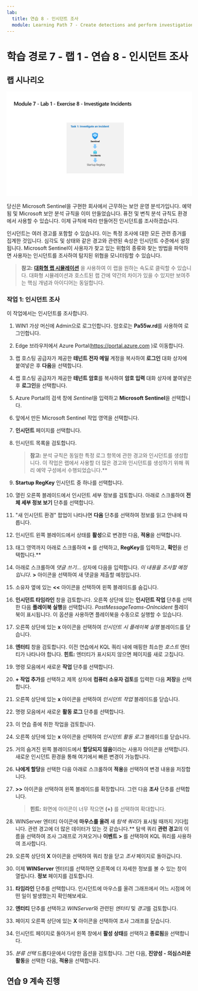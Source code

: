 ```yaml
---
lab:
  title: 연습 8 - 인시던트 조사
  module: Learning Path 7 - Create detections and perform investigations using Microsoft Sentinel
---
```


# 학습 경로 7 - 랩 1 - 연습 8 - 인시던트 조사

## 랩 시나리오

![랩 개요입니다.](../Media/SC-200-Lab_Diagrams_Mod7_L1_Ex8.png)

당신은 Microsoft Sentinel을 구현한 회사에서 근무하는 보안 운영 분석가입니다. 예약됨 및 Microsoft 보안 분석 규칙을 이미 만들었습니다. 퓨전 및 변칙 분석 규칙도 환경에서 사용할 수 있습니다. 이제 규칙에 따라 만들어진 인시던트를 조사하겠습니다.

인시던트는 여러 경고를 포함할 수 있습니다. 이는 특정 조사에 대한 모든 관련 증거를 집계한 것입니다. 심각도 및 상태와 같은 경고와 관련된 속성은 인시던트 수준에서 설정됩니다. Microsoft Sentinel이 사용자가 찾고 있는 위협의 종류와 찾는 방법을 파악하면 사용자는 인시던트를 조사하여 탐지된 위협을 모니터링할 수 있습니다.

>**참고:** **[대화형 랩 시뮬레이션](https://mslabs.cloudguides.com/guides/SC-200%20Lab%20Simulation%20-%20Investigate%20incidents)** 을 사용하여 이 랩을 원하는 속도로 클릭할 수 있습니다. 대화형 시뮬레이션과 호스트된 랩 간에 약간의 차이가 있을 수 있지만 보여주는 핵심 개념과 아이디어는 동일합니다. 


### 작업 1: 인시던트 조사

이 작업에서는 인시던트를 조사합니다.

1. WIN1 가상 머신에 Admin으로 로그인합니다. 암호로는 **Pa55w.rd**를 사용하여 로그인합니다.  

1. Edge 브라우저에서 Azure Portal(https://portal.azure.com )로 이동합니다.

1. 랩 호스팅 공급자가 제공한 **테넌트 전자 메일** 계정을 복사하여 **로그인** 대화 상자에 붙여넣은 후 **다음**을 선택합니다.

1. 랩 호스팅 공급자가 제공한 **테넌트 암호**를 복사하여 **암호 입력** 대화 상자에 붙여넣은 후 **로그인**을 선택합니다.

1. Azure Portal의 검색 창에 *Sentinel*을 입력하고 **Microsoft Sentinel**을 선택합니다.

1. 앞에서 만든 Microsoft Sentinel 작업 영역을 선택합니다.

1. **인시던트** 페이지를 선택합니다.

1. 인시던트 목록을 검토합니다.

    >**참고:** 분석 규칙은 동일한 특정 로그 항목에 관한 경고와 인시던트를 생성합니다. 이 작업은 랩에서 사용할 더 많은 경고와 인시던트를 생성하기 위해 쿼리 예약 구성에서 수행되었습니다.**
  
1. **Startup RegKey** 인시던트 중 하나를 선택합니다.

1. 열린 오른쪽 블레이드에서 인시던트 세부 정보를 검토합니다. 아래로 스크롤하여 **전체 세부 정보 보기** 단추를 선택합니다.

1. "새 인시던트 환경" 팝업이 나타나면 **다음** 단추를 선택하여 정보를 읽고 안내에 따릅니다.

1. 인시던트 왼쪽 블레이드에서 상태를 **활성**으로 변경한 다음, **적용**을 선택합니다.

1. 태그 영역까지 아래로 스크롤하여 **+** 를 선택하고, **RegKey**를 입력하고, **확인**을 선택합니다.**

1. 아래로 스크롤하여 *댓글 쓰기...* 상자에 다음을 입력합니다. *이 내용을 조사할 예정입니다*. **>** 아이콘을 선택하여 새 댓글을 제출할 예정입니다.

1. 소유자 옆에 있는 **<<** 아이콘을 선택하여 왼쪽 블레이드를 숨깁니다.

1. **인시던트 타임라인** 창을 검토합니다. 오른쪽 상단에 있는 **인시던트 작업** 단추를 선택한 다음 **플레이북 실행**을 선택합니다. *PostMessageTeams-OnIncident* 플레이북이 표시됩니다. 이 옵션을 사용하면 플레이북을 수동으로 실행할 수 있습니다.

1. 오른쪽 상단에 있는 **x** 아이콘을 선택하여 *인시던트 시 플레이북 실행* 블레이드를 닫습니다.

1. **엔터티** 창을 검토합니다. 이전 연습에서 KQL 쿼리 내에 매핑한 최소한 *호스트* 엔터티가 나타나야 합니다. **힌트:** 엔터티가 표시되지 않으면 페이지를 새로 고칩니다.

1. 명령 모음에서 새로운 **작업** 단추를 선택합니다.

1. **+ 작업 추가**를 선택하고 제목 상자에 **컴퓨터 소유자 검토**를 입력한 다음 **저장**을 선택합니다.

1. 오른쪽 상단에 있는 **x** 아이콘을 선택하여 *인시던트 작업* 블레이드를 닫습니다.

1. 명령 모음에서 새로운 **활동 로그** 단추를 선택합니다.

1. 이 연습 중에 취한 작업을 검토합니다.

1. 오른쪽 상단에 있는 **x** 아이콘을 선택하여 *인시던트 활동 로그* 블레이드를 닫습니다.

1. 거의 숨겨진 왼쪽 블레이드에서 **할당되지 않음**이라는 사용자 아이콘을 선택합니다. 새로운 인시던트 환경을 통해 여기에서 빠른 변경이 가능합니다.

1. **나에게 할당**을 선택한 다음 아래로 스크롤하여 **적용**을 선택하여 변경 내용을 저장합니다.

1. **>>** 아이콘을 선택하여 왼쪽 블레이드를 확장합니다. 그런 다음 **조사** 단추를 선택합니다.

    >**힌트:** 화면에 아이콘이 너무 작으면 **(+)** 를 선택하여 확대합니다.

1. WINServer 엔터티 아이콘에 **마우스를 올려** 새 *탐색 쿼리*가 표시될 때까지 기다립니다. 관련 경고에 더 많은 데이터가 있는 것 같습니다.** 탐색 쿼리 **관련 경고**의 이름을 선택하여 조사 그래프로 가져오거나 **이벤트 >** 를 선택하여 KQL 쿼리를 사용하여 조사합니다.

1. 오른쪽 상단의 **X** 아이콘을 선택하여 쿼리 창을 닫고 *조사* 페이지로 돌아갑니다.

1. 이제 **WINServer** 엔터티를 선택하면 오른쪽에 더 자세한 정보를 볼 수 있는 창이 열립니다. **정보** 페이지를 검토합니다.

1. **타임라인** 단추를 선택합니다. 인시던트에 마우스를 올려 그래프에서 어느 시점에 어떤 일이 발생했는지 확인해보세요.

1. **엔터티** 단추를 선택하고 *WINServer*와 관련된 *엔터티* 및 *경고*를 검토합니다.

1. 페이지 오른쪽 상단에 있는 **X** 아이콘을 선택하여 조사 그래프를 닫습니다.

1. 인시던트 페이지로 돌아가서 왼쪽 창에서 **활성 상태**를 선택하고 **종료됨**을 선택합니다. 

1. *분류 선택* 드롭다운에서 다양한 옵션을 검토합니다. 그런 다음, **진양성 - 의심스러운 활동**을 선택한 다음, **적용**을 선택합니다.

## 연습 9 계속 진행
